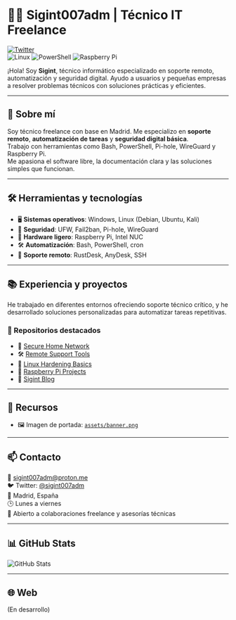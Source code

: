 # 👨‍💻 Sigint007adm | Técnico IT Freelance

[![Twitter](https://img.shields.io/badge/Twitter-@sigint007adm-1DA1F2?logo=twitter&style=flat)](https://twitter.com/sigint007adm)  
![Linux](https://img.shields.io/badge/Linux-Debian%2FUbuntu-blue?logo=linux)
![PowerShell](https://img.shields.io/badge/PowerShell-Automation-blue?logo=powershell)
![Raspberry Pi](https://img.shields.io/badge/Raspberry%20Pi-Hardware-lightgreen?logo=raspberry-pi)

¡Hola! Soy **Sigint**, técnico informático especializado en soporte remoto, automatización y seguridad digital. Ayudo a usuarios y pequeñas empresas a resolver problemas técnicos con soluciones prácticas y eficientes.

---

## 🧭 Sobre mí

Soy técnico freelance con base en Madrid. Me especializo en **soporte remoto**, **automatización de tareas** y **seguridad digital básica**.  
Trabajo con herramientas como Bash, PowerShell, Pi-hole, WireGuard y Raspberry Pi.  
Me apasiona el software libre, la documentación clara y las soluciones simples que funcionan.

---

## 🛠️ Herramientas y tecnologías

- 🖥️ **Sistemas operativos**: Windows, Linux (Debian, Ubuntu, Kali)  
- 🔐 **Seguridad**: UFW, Fail2ban, Pi-hole, WireGuard  
- 🧪 **Hardware ligero**: Raspberry Pi, Intel NUC  
- 🛠️ **Automatización**: Bash, PowerShell, cron  
- 📡 **Soporte remoto**: RustDesk, AnyDesk, SSH  

---

## 📚 Experiencia y proyectos

He trabajado en diferentes entornos ofreciendo soporte técnico crítico, y he desarrollado soluciones personalizadas para automatizar tareas repetitivas.

### 🔗 Repositorios destacados

- 🔐 [Secure Home Network](https://github.com/sigint007adm/secure-home-network)  
- 🛠️ [Remote Support Tools](https://github.com/sigint007adm/remote-support-tools)  
- 🧠 [Linux Hardening Basics](https://github.com/sigint007adm/linux-hardening-basics)  
- 🍓 [Raspberry Pi Projects](https://github.com/sigint007adm/raspberry-pi-projects)  
- 🧠 [Sigint Blog](https://github.com/sigint007adm/sigint-blog)

---

## 📄 Recursos
 
- 🖼️ Imagen de portada: [`assets/banner.png`](assets/banner.png)

---

## 📫 Contacto

📧 sigint007adm@proton.me  
🐦 Twitter: [@sigint007adm](https://twitter.com/sigint007adm)  
📍 Madrid, España  
🕒 Lunes a viernes  
🤝 Abierto a colaboraciones freelance y asesorías técnicas  

---

## 📊 GitHub Stats

![GitHub Stats](https://github-readme-stats.vercel.app/api?username=sigint007adm&show_icons=true&theme=dark)

---

## 🌐 Web

(En desarrollo)
